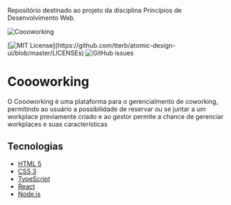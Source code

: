 Repositório destinado ao projeto da disciplina Princípios de Desenvolvimento Web.

![Coooworking](https://img.shields.io/endpoint.svg?url=https://cooow-badge-2xh9puofe6x0.runkit.sh/)

[![MIT License](https://img.shields.io/apm/l/atomic-design-ui.svg?)](https://github.com/tterb/atomic-design-ui/blob/master/LICENSEs) ![GitHub issues](https://img.shields.io/github/issues-raw/yovanycunha/coooworking?style=plastic)

[asd]: (banner.svg)
# Coooworking

O Coooworking é uma plataforma para o gerencialmento de coworking, permitindo ao usuário
a possibilidade de reservar ou se juntar a um workplace previamente criado e ao gestor
permite a chance de gerenciar workplaces e suas características

## Tecnologias
- [HTML 5](https://developer.mozilla.org/pt-BR/docs/Web/HTML)
- [CSS 3](https://developer.mozilla.org/pt-BR/docs/Web/CSS)
- [TypeScript](https://www.typescriptlang.org/)
- [React](https://pt-br.reactjs.org/)
- [Node.js](https://nodejs.org/en/)


